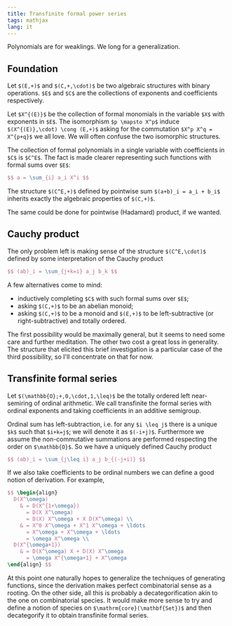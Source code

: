 ```yaml
---
title: Transfinite formal power series
tags: mathjax
lang: it
---
```



Polynomials are for weaklings.
We long for a generalization.


## Foundation

Let `$(E,+)$` and `$(C,+,\cdot)$` be two algebraic structures with binary operations.
`$E$` and `$C$` are the collections of exponents and coefficients respectively.

Let `$X^{(E)}$` be the collection of formal monomials in the variable `$X$` with exponents in `$E$`.
The isomorphism `$p \mapsto X^p$` induce `$(X^{(E)},\cdot) \cong (E,+)$` asking for the commutation `$X^p X^q = X^{p+q}$` we all love. We will often confuse the two isomorphic structures.

The collection of formal polynomials in a single variable with coefficients in `$C$` is `$C^E$`.
The fact is made clearer representing such functions with formal sums over `$E$`:

``` tex
$$ a = \sum_{i} a_i X^i $$
```

The structure `$(C^E,+)$` defined by pointwise sum `$(a+b)_i = a_i + b_i$` inherits exactly the algebraic properties of `$(C,+)$`.

The same could be done for pointwise (Hadamard) product, if we wanted.

## Cauchy product

The only problem left is making sense of the structure `$(C^E,\cdot)$` defined by some interpretation of the Cauchy product

``` tex
$$ (ab)_i = \sum_{j+k=i} a_j b_k $$
```

A few alternatives come to mind:

 * inductively completing `$C$` with such formal sums over `$E$`;
 * asking `$(C,+)$` to be an abelian monoid;
 * asking `$(C,+)$` to be a monoid and `$(E,+)$` to be left-subtractive (or right-subtractive) and totally ordered.

The first possibility would be maximally general, but it seems to need some care and further meditation.
The other two cost a great loss in generality.
The structure that elicited this brief investigation is a particular case of the third possibility, so I'll concentrate on that for now.

## Transfinite formal series

Let `$(\mathbb{O};+,0,\cdot,1,\leq)$` be the totally ordered left near-semiring of ordinal arithmetic.
We call transfinite the formal series with ordinal exponents and taking coefficients in an additive semigroup.

Ordinal sum has left-subtraction, i.e. for any `$i \leq j$` there is a unique `$k$` such that `$i+k=j$`; we will denote it as `$(-i+j)$`. Furthermore we assume the non-commutative summations are performed respecting the order on `$\mathbb{O}$`. So we have a uniquely defined Cauchy product

``` tex
$$ (ab)_i = \sum_{j\leq i} a_j b_{(-j+i)} $$
```

If we also take coefficients to be ordinal numbers we can define a good notion of derivation.
For example,

``` tex
$$ \begin{align}
  D(X^\omega)
    & = D(X^{1+\omega})
      = D(X X^\omega)
      = D(X) X^\omega + X D(X^\omega) \\
    & = X^0 X^\omega + X^1 X^\omega + \ldots
      = X^\omega + X^\omega + \ldots
      = \omega X^\omega \\
  D(X^{\omega+1})
    & = D(X^\omega) X + D(X) X^\omega
      = \omega X^{\omega+1} + X^\omega
\end{align} $$
```

At this point one naturally hopes to generalize the techniques of generating functions, since the derivation makes perfect combinatorial sense as a rooting.
On the other side, all this is probably a decategorification akin to the one on combinatorial species.
It would make more sense to try and define a notion of species on `$\mathrm{core}(\mathbf{Set})$` and then decategorify it to obtain transfinite formal series.
